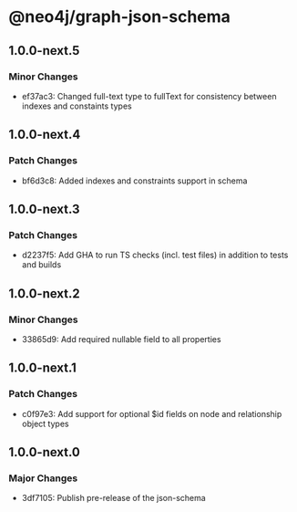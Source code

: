 # @neo4j/graph-json-schema

## 1.0.0-next.5

### Minor Changes

- ef37ac3: Changed full-text type to fullText for consistency between indexes and constaints types

## 1.0.0-next.4

### Patch Changes

- bf6d3c8: Added indexes and constraints support in schema

## 1.0.0-next.3

### Patch Changes

- d2237f5: Add GHA to run TS checks (incl. test files) in addition to tests and builds

## 1.0.0-next.2

### Minor Changes

- 33865d9: Add required nullable field to all properties

## 1.0.0-next.1

### Patch Changes

- c0f97e3: Add support for optional $id fields on node and relationship object types

## 1.0.0-next.0

### Major Changes

- 3df7105: Publish pre-release of the json-schema
